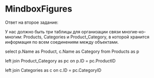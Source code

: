 # MindboxFigures

Ответ на второе задание:

У нас должно быть три таблицы для организации связи многие-ко-многим: Products, Categories и Product_Category, в которой хранится информация по всем соединениям между объектами.

select p.Name as Product, c.Name as Category from 
Products as p

left join
Product_Category as pc
on p.ID = pc.ProductID

left join 
Categories as c
on c.ID = pc.CategoryID
